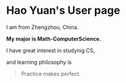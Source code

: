 # Hao Yuan's User page

I am from Zhengzhou, China.

**My major is Math-ComputerScience.**

I have great interest in studying CS, 

and learning philosophy is

> Practice makes perfect.

